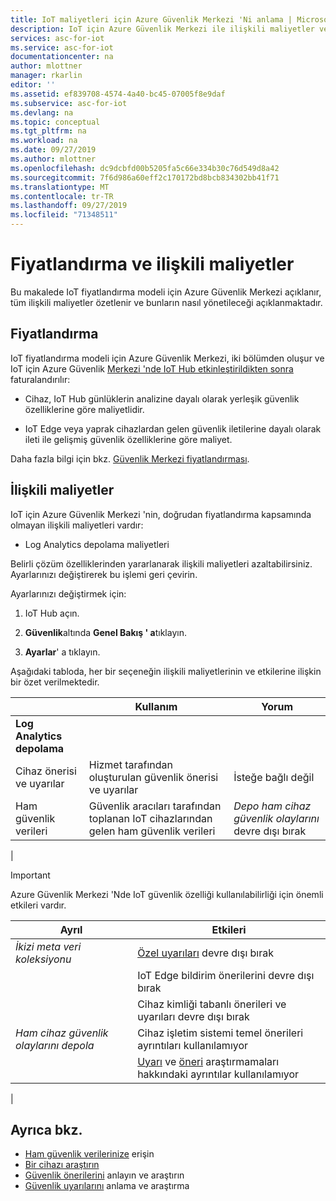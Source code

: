 ```yaml
---
title: IoT maliyetleri için Azure Güvenlik Merkezi 'Ni anlama | Microsoft Docs
description: IoT için Azure Güvenlik Merkezi ile ilişkili maliyetler ve bunları nasıl denetleyeceğinizi öğrenin.
services: asc-for-iot
ms.service: asc-for-iot
documentationcenter: na
author: mlottner
manager: rkarlin
editor: ''
ms.assetid: ef839708-4574-4a40-bc45-07005f8e9daf
ms.subservice: asc-for-iot
ms.devlang: na
ms.topic: conceptual
ms.tgt_pltfrm: na
ms.workload: na
ms.date: 09/27/2019
ms.author: mlottner
ms.openlocfilehash: dc9dcbfd00b5205fa5c66e334b30c76d549d8a42
ms.sourcegitcommit: 7f6d986a60eff2c170172bd8bcb834302bb41f71
ms.translationtype: MT
ms.contentlocale: tr-TR
ms.lasthandoff: 09/27/2019
ms.locfileid: "71348511"
---
```

# <a name="pricing-and-associated-costs"></a>Fiyatlandırma ve ilişkili maliyetler

Bu makalede IoT fiyatlandırma modeli için Azure Güvenlik Merkezi açıklanır, tüm ilişkili maliyetler özetlenir ve bunların nasıl yönetileceği açıklanmaktadır.

## <a name="pricing"></a>Fiyatlandırma

IoT fiyatlandırma modeli için Azure Güvenlik Merkezi, iki bölümden oluşur ve IoT için Azure Güvenlik [Merkezi 'nde IoT Hub etkinleştirildikten sonra](quickstart-onboard-iot-hub.md) faturalandırılır:

- Cihaz, IoT Hub günlüklerin analizine dayalı olarak yerleşik güvenlik özelliklerine göre maliyetlidir.

- IoT Edge veya yaprak cihazlardan gelen güvenlik iletilerine dayalı olarak ileti ile gelişmiş güvenlik özelliklerine göre maliyet.


Daha fazla bilgi için bkz. [Güvenlik Merkezi fiyatlandırması](https://azure.microsoft.com/pricing/details/security-center/).

## <a name="associated-costs"></a>İlişkili maliyetler

IoT için Azure Güvenlik Merkezi 'nin, doğrudan fiyatlandırma kapsamında olmayan ilişkili maliyetleri vardır:


- Log Analytics depolama maliyetleri

Belirli çözüm özelliklerinden yararlanarak ilişkili maliyetleri azaltabilirsiniz. Ayarlarınızı değiştirerek bu işlemi geri çevirin.

Ayarlarınızı değiştirmek için:

1. IoT Hub açın.

2. **Güvenlik**altında **Genel Bakış ' a**tıklayın.

3. **Ayarlar**' a tıklayın.

Aşağıdaki tabloda, her bir seçeneğin ilişkili maliyetlerinin ve etkilerine ilişkin bir özet verilmektedir.

|     | Kullanım | Yorum |
| --- | --- | --- |
| **Log Analytics depolama** |  |
| Cihaz önerisi ve uyarılar| Hizmet tarafından oluşturulan güvenlik önerisi ve uyarılar | İsteğe bağlı değil |
| Ham güvenlik verileri| Güvenlik aracıları tarafından toplanan IoT cihazlarından gelen ham güvenlik verileri | _Depo ham cihaz güvenlik olaylarını_ devre dışı bırak |
|

>[!Important]
> Azure Güvenlik Merkezi 'Nde IoT güvenlik özelliği kullanılabilirliği için önemli etkileri vardır. 
  
| Ayrıl | Etkileri |
| --- | --- |
| _İkizi meta veri koleksiyonu_ | [Özel uyarıları](quickstart-create-custom-alerts.md) devre dışı bırak |
| | IoT Edge bildirim önerilerini devre dışı bırak |
| | Cihaz kimliği tabanlı önerileri ve uyarıları devre dışı bırak |
| _Ham cihaz güvenlik olaylarını depola_ | Cihaz işletim sistemi temel önerileri ayrıntıları kullanılamıyor |
| | [Uyarı](concept-security-alerts.md) ve [öneri](concept-recommendations.md) araştırmamaları hakkındaki ayrıntılar kullanılamıyor |
|


## <a name="see-also"></a>Ayrıca bkz.

- [Ham güvenlik verilerinize](how-to-security-data-access.md) erişin
- [Bir cihazı araştırın](how-to-investigate-device.md)
- [Güvenlik önerilerini](concept-recommendations.md) anlayın ve araştırın
- [Güvenlik uyarılarını](concept-security-alerts.md) anlama ve araştırma
